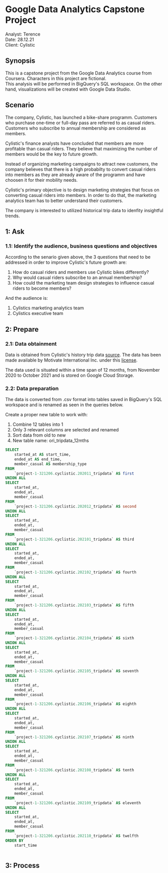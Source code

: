 <h1> Google Data Analytics Capstone Project </h1>  

Analyst: Terence  
Date: 28.12.21  
Client: Cylistic  


Synopsis
---
This is a capstone project from the Google Data Analytics course from Coursera. Characters in this project are fictional.  
This analysis will be performed in BigQuery's SQL workspace. On the other hand, visualizations will be created with Google Data Studio.

Scenario
---
The company, Cylistic, has launched a bike-share programm. Customers who purchase one-time or full-day pass are referred to as casual riders. Customers who subscribe to annual membership are considered as members.  

Cylistic's finance analysts have concluded that members are more profitable than casual riders. They believe that maximizing the number of members would be the key to future growth.

Instead of organizing marketing campaigns to attract new customers, the company believes that there is a high probabilty to convert casual riders into members as they are already aware of the programm and have choosen it for their mobility needs.

Cylistic's primary objective is to design marketing strategies that focus on converting casual riders into members. In order to do that, the marketing analytics team has to better understand their customers.

The company is interested to utilized historical trip data to idenfity insightful trends.  

1: Ask
---  
<h3> 1.1: Identify the audience, business questions and objectives </h3>

According to the senario given above, the 3 questions that need to be addressed in order to improve Cylistic's future growth are:

1. How do casual riders and members use Cylistic bikes differently?
2. Why would casual riders subscribe to an annual membership?
3. How could the marketing team design strategies to influence casual riders to become members?

And the audience is:
1. Cylistics marketing analytics team
2. Cylistics executive team

2: Prepare
---
<h3> 2.1: Data obtainment </h3>

Data is obtained from Cylistic's history trip data [source](https://divvy-tripdata.s3.amazonaws.com/index.html). The data has been made available by Motivate International Inc. under this [license](https://www.divvybikes.com/data-license-agreement).  

The data used is situated within a time span of 12 months, from November 2020 to October 2021 and is stored on Google Cloud Storage.

<h3> 2.2: Data preparation </h3>

The data is converted from .csv format into tables saved in BigQuery's SQL workspace and is renamed as seen in the queries below.

Create a proper new table to work with:

1. Combine 12 tables into 1
2. Only 3 relevant columns are selected and renamed
3. Sort data from old to new
4. New table name: ori_tripdata_12mths

~~~~sql
SELECT 
    started_at AS start_time, 
    ended_at AS end_time,
    member_casual AS membership_type
FROM 
    `project-1-321206.cyclistic.202011_tripdata` AS first
UNION ALL
SELECT 
    started_at,
    ended_at,
    member_casual
FROM 
    `project-1-321206.cyclistic.202012_tripdata` AS second
UNION ALL
SELECT 
    started_at,
    ended_at,
    member_casual
FROM 
    `project-1-321206.cyclistic.202101_tripdata` AS third
UNION ALL
SELECT 
    started_at,
    ended_at,
    member_casual
FROM 
    `project-1-321206.cyclistic.202102_tripdata` AS fourth
UNION ALL
SELECT 
    started_at,
    ended_at,
    member_casual
FROM 
    `project-1-321206.cyclistic.202103_tripdata` AS fifth
UNION ALL
SELECT 
    started_at,
    ended_at,
    member_casual
FROM 
    `project-1-321206.cyclistic.202104_tripdata` AS sixth
UNION ALL 
SELECT 
    started_at,
    ended_at,
    member_casual
FROM 
    `project-1-321206.cyclistic.202105_tripdata` AS seventh
UNION ALL
SELECT 
    started_at,
    ended_at,
    member_casual
FROM 
    `project-1-321206.cyclistic.202106_tripdata` AS eighth
UNION ALL
SELECT 
    started_at,
    ended_at,
    member_casual
FROM 
    `project-1-321206.cyclistic.202107_tripdata` AS ninth 
UNION ALL
SELECT 
    started_at,
    ended_at,
    member_casual
FROM 
    `project-1-321206.cyclistic.202108_tripdata` AS tenth
UNION ALL
SELECT 
    started_at,
    ended_at,
    member_casual
FROM 
    `project-1-321206.cyclistic.202109_tripdata` AS eleventh
UNION ALL
SELECT 
    started_at,
    ended_at,
    member_casual
FROM 
    `project-1-321206.cyclistic.202110_tripdata` AS twelfth
ORDER BY 
    start_time
~~~~

~~~~sql

~~~~

3: Process
---
